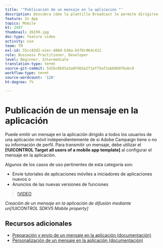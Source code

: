 ```yaml
---
title: '"Publicación de un mensaje en la aplicación "'
description: Descubra cómo la plantilla Broadcast le permite dirigirse a todos los usuarios de la aplicación móvil.
feature: In App
topics: Mobile
kt: 2497
thumbnail: 26199.jpg
doc-type: feature video
activity: use
team: TM
exl-id: 55cc83d2-e1ec-488d-b36a-b5f8c96dc412
role: Business Practitioner, Developer
level: Beginner, Intermediate
translation-type: tm+mt
source-git-commit: 5d2bc8bd3a3a0fdb5e2f1ef75af2ab60b8f6abc8
workflow-type: tm+mt
source-wordcount: '128'
ht-degree: 7%

---
```


# Publicación de un mensaje en la aplicación

Puede emitir un mensaje en la aplicación dirigido a todos los usuarios de una aplicación móvil independientemente de si Adobe Campaign tiene o no su información de perfil. Para transmitir un mensaje, debe utilizar el **[!UICONTROL Target all users of a mobile app template]** al configurar el mensaje en la aplicación.

Algunos de los casos de uso pertinentes de esta categoría son:

* Envíe tutoriales de aplicaciones móviles a iniciadores de aplicaciones nuevos o
* Anuncios de las nuevas versiones de funciones

>[!VIDEO](https://video.tv.adobe.com/v/26199?quality=12)

*Creación de un mensaje en la aplicación de difusión mediante un[!UICONTROL SDKV5 Mobile property]*

## Recursos adicionales

* [Preparación y envío de un mensaje en la aplicación (documentación)](https://docs.adobe.com/content/help/en/campaign-standard/using/communication-channels/in-app-messaging/preparing-and-sending-an-in-app-message.html)
* [Personalización de un mensaje en la aplicación (documentación)](https://docs.adobe.com/content/help/en/campaign-standard/using/communication-channels/in-app-messaging/customizing-an-in-app-message.html)
